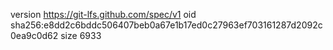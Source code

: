 version https://git-lfs.github.com/spec/v1
oid sha256:e8dd2c6bddc506407beb0a67e1b17ed0c27963ef703161287d2092c0ea9c0d62
size 6933
